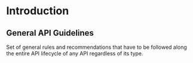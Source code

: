 # Introduction

## General API Guidelines

Set of general rules and recommendations that have to be followed along the entire API lifecycle of any API regardless of its type.

